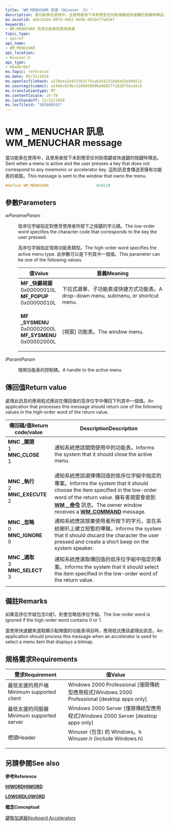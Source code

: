```yaml
---
title: 'WM_MENUCHAR 訊息 (Winuser .h) '
description: 當功能表在使用中，且使用者按下未對應至任何助憶鍵或快速鍵的按鍵時傳送。 這則訊息會傳送至擁有功能表的視窗。
ms.assetid: de6c91bb-80fd-44b2-8d96-d016477a6547
keywords:
- WM_MENUCHAR 訊息功能表和其他資源
topic_type:
- apiref
api_name:
- WM_MENUCHAR
api_location:
- Winuser.h
api_type:
- HeaderDef
ms.topic: reference
ms.date: 05/31/2018
ms.openlocfilehash: a278e4a1b4333631741a6a542318a8a55e40b512
ms.sourcegitcommit: a1494c819bc5200050696e66057f1020f5b142cb
ms.translationtype: MT
ms.contentlocale: zh-TW
ms.lasthandoff: 12/12/2020
ms.locfileid: "103686592"
---
```

# <a name="wm_menuchar-message"></a><span data-ttu-id="023c0-105">WM \_ MENUCHAR 訊息</span><span class="sxs-lookup"><span data-stu-id="023c0-105">WM\_MENUCHAR message</span></span>

<span data-ttu-id="023c0-106">當功能表在使用中，且使用者按下未對應至任何助憶鍵或快速鍵的按鍵時傳送。</span><span class="sxs-lookup"><span data-stu-id="023c0-106">Sent when a menu is active and the user presses a key that does not correspond to any mnemonic or accelerator key.</span></span> <span data-ttu-id="023c0-107">這則訊息會傳送至擁有功能表的視窗。</span><span class="sxs-lookup"><span data-stu-id="023c0-107">This message is sent to the window that owns the menu.</span></span>


```C++
#define WM_MENUCHAR                     0x0120
```



## <a name="parameters"></a><span data-ttu-id="023c0-108">參數</span><span class="sxs-lookup"><span data-stu-id="023c0-108">Parameters</span></span>

<dl> <dt>

<span data-ttu-id="023c0-109">*wParam*</span><span class="sxs-lookup"><span data-stu-id="023c0-109">*wParam*</span></span> 
</dt> <dd>

<span data-ttu-id="023c0-110">低序位字組指定對應至使用者所按下之按鍵的字元碼。</span><span class="sxs-lookup"><span data-stu-id="023c0-110">The low-order word specifies the character code that corresponds to the key the user pressed.</span></span>

<span data-ttu-id="023c0-111">高序位字組指定現用功能表類型。</span><span class="sxs-lookup"><span data-stu-id="023c0-111">The high-order word specifies the active menu type.</span></span> <span data-ttu-id="023c0-112">此參數可以是下列其中一個值。</span><span class="sxs-lookup"><span data-stu-id="023c0-112">This parameter can be one of the following values.</span></span>



| <span data-ttu-id="023c0-113">值</span><span class="sxs-lookup"><span data-stu-id="023c0-113">Value</span></span>                                                                                                                                                                                                                 | <span data-ttu-id="023c0-114">意義</span><span class="sxs-lookup"><span data-stu-id="023c0-114">Meaning</span></span>                                                 |
|-----------------------------------------------------------------------------------------------------------------------------------------------------------------------------------------------------------------------|---------------------------------------------------------|
| <span id="MF_POPUP"></span><span id="mf_popup"></span><dl> <span data-ttu-id="023c0-115"><dt>**MF \_快顯視窗**</dt> <dt>0x00000010L</dt></span><span class="sxs-lookup"><span data-stu-id="023c0-115"><dt>**MF\_POPUP**</dt> <dt>0x00000010L</dt></span></span> </dl>       | <span data-ttu-id="023c0-116">下拉式選單、子功能表或快捷方式功能表。</span><span class="sxs-lookup"><span data-stu-id="023c0-116">A drop-down menu, submenu, or shortcut menu.</span></span><br/> |
| <span id="MF_SYSMENU"></span><span id="mf_sysmenu"></span><dl> <span data-ttu-id="023c0-117"><dt>**MF \_SYSMENU**</dt> <dt>0x00002000L</dt></span><span class="sxs-lookup"><span data-stu-id="023c0-117"><dt>**MF\_SYSMENU**</dt> <dt>0x00002000L</dt></span></span> </dl> | <span data-ttu-id="023c0-118">[視窗] 功能表。</span><span class="sxs-lookup"><span data-stu-id="023c0-118">The window menu.</span></span><br/>                             |



 

</dd> <dt>

<span data-ttu-id="023c0-119">*lParam*</span><span class="sxs-lookup"><span data-stu-id="023c0-119">*lParam*</span></span> 
</dt> <dd>

<span data-ttu-id="023c0-120">現用功能表的控制碼。</span><span class="sxs-lookup"><span data-stu-id="023c0-120">A handle to the active menu.</span></span>

</dd> </dl>

## <a name="return-value"></a><span data-ttu-id="023c0-121">傳回值</span><span class="sxs-lookup"><span data-stu-id="023c0-121">Return value</span></span>

<span data-ttu-id="023c0-122">處理此訊息的應用程式應該在傳回值的高序位字中傳回下列其中一個值。</span><span class="sxs-lookup"><span data-stu-id="023c0-122">An application that processes this message should return one of the following values in the high-order word of the return value.</span></span>



| <span data-ttu-id="023c0-123">傳回碼/值</span><span class="sxs-lookup"><span data-stu-id="023c0-123">Return code/value</span></span>                                                                                                                                  | <span data-ttu-id="023c0-124">Description</span><span class="sxs-lookup"><span data-stu-id="023c0-124">Description</span></span>                                                                                                                                                                              |
|----------------------------------------------------------------------------------------------------------------------------------------------------|------------------------------------------------------------------------------------------------------------------------------------------------------------------------------------------|
| <dl> <span data-ttu-id="023c0-125"><dt>**MNC \_關閉**</dt> <dt>1</dt></span><span class="sxs-lookup"><span data-stu-id="023c0-125"><dt>**MNC\_CLOSE**</dt> <dt>1</dt></span></span> </dl>   | <span data-ttu-id="023c0-126">通知系統應該關閉使用中的功能表。</span><span class="sxs-lookup"><span data-stu-id="023c0-126">Informs the system that it should close the active menu.</span></span><br/>                                                                                                                      |
| <dl> <span data-ttu-id="023c0-127"><dt>**MNC \_執行**</dt> <dt>2</dt></span><span class="sxs-lookup"><span data-stu-id="023c0-127"><dt>**MNC\_EXECUTE**</dt> <dt>2</dt></span></span> </dl> | <span data-ttu-id="023c0-128">通知系統應該選擇傳回值的低序位字組中指定的專案。</span><span class="sxs-lookup"><span data-stu-id="023c0-128">Informs the system that it should choose the item specified in the low-order word of the return value.</span></span> <span data-ttu-id="023c0-129">擁有者視窗會收到 [**WM \_ 命令**](wm-command.md) 訊息。</span><span class="sxs-lookup"><span data-stu-id="023c0-129">The owner window receives a [**WM\_COMMAND**](wm-command.md) message.</span></span><br/> |
| <dl> <span data-ttu-id="023c0-130"><dt>**MNC \_忽略**</dt> <dt>0</dt></span><span class="sxs-lookup"><span data-stu-id="023c0-130"><dt>**MNC\_IGNORE**</dt> <dt>0</dt></span></span> </dl>  | <span data-ttu-id="023c0-131">通知系統應該捨棄使用者所按下的字元，並在系統喇叭上建立短暫的嗶聲。</span><span class="sxs-lookup"><span data-stu-id="023c0-131">Informs the system that it should discard the character the user pressed and create a short beep on the system speaker.</span></span><br/>                                                       |
| <dl> <span data-ttu-id="023c0-132"><dt>**MNC \_選取**</dt> <dt>3</dt></span><span class="sxs-lookup"><span data-stu-id="023c0-132"><dt>**MNC\_SELECT**</dt> <dt>3</dt></span></span> </dl>  | <span data-ttu-id="023c0-133">通知系統應選取傳回值的低序位字組中指定的專案。</span><span class="sxs-lookup"><span data-stu-id="023c0-133">Informs the system that it should select the item specified in the low-order word of the return value.</span></span> <br/>                                                                       |



 

## <a name="remarks"></a><span data-ttu-id="023c0-134">備註</span><span class="sxs-lookup"><span data-stu-id="023c0-134">Remarks</span></span>

<span data-ttu-id="023c0-135">如果高序位字組包含0或1，則會忽略低序位字組。</span><span class="sxs-lookup"><span data-stu-id="023c0-135">The low-order word is ignored if the high-order word contains 0 or 1.</span></span>

<span data-ttu-id="023c0-136">當使用快速鍵來選取顯示點陣圖的功能表項目時，應用程式應該處理此訊息。</span><span class="sxs-lookup"><span data-stu-id="023c0-136">An application should process this message when an accelerator is used to select a menu item that displays a bitmap.</span></span>

## <a name="requirements"></a><span data-ttu-id="023c0-137">規格需求</span><span class="sxs-lookup"><span data-stu-id="023c0-137">Requirements</span></span>



| <span data-ttu-id="023c0-138">需求</span><span class="sxs-lookup"><span data-stu-id="023c0-138">Requirement</span></span> | <span data-ttu-id="023c0-139">值</span><span class="sxs-lookup"><span data-stu-id="023c0-139">Value</span></span> |
|-------------------------------------|----------------------------------------------------------------------------------------------------------|
| <span data-ttu-id="023c0-140">最低支援的用戶端</span><span class="sxs-lookup"><span data-stu-id="023c0-140">Minimum supported client</span></span><br/> | <span data-ttu-id="023c0-141">Windows 2000 Professional \[僅限傳統型應用程式\]</span><span class="sxs-lookup"><span data-stu-id="023c0-141">Windows 2000 Professional \[desktop apps only\]</span></span><br/>                                               |
| <span data-ttu-id="023c0-142">最低支援的伺服器</span><span class="sxs-lookup"><span data-stu-id="023c0-142">Minimum supported server</span></span><br/> | <span data-ttu-id="023c0-143">Windows 2000 Server \[僅限傳統型應用程式\]</span><span class="sxs-lookup"><span data-stu-id="023c0-143">Windows 2000 Server \[desktop apps only\]</span></span><br/>                                                     |
| <span data-ttu-id="023c0-144">標頭</span><span class="sxs-lookup"><span data-stu-id="023c0-144">Header</span></span><br/>                   | <dl> <span data-ttu-id="023c0-145"><dt>Winuser (包含) 的 Windows。h </dt></span><span class="sxs-lookup"><span data-stu-id="023c0-145"><dt>Winuser.h (include Windows.h)</dt></span></span> </dl> |



## <a name="see-also"></a><span data-ttu-id="023c0-146">另請參閱</span><span class="sxs-lookup"><span data-stu-id="023c0-146">See also</span></span>

<dl> <dt>

<span data-ttu-id="023c0-147">**參考**</span><span class="sxs-lookup"><span data-stu-id="023c0-147">**Reference**</span></span>
</dt> <dt>

<span data-ttu-id="023c0-148">[**HIWORD**](/previous-versions/windows/desktop/legacy/ms632657(v=vs.85))</span><span class="sxs-lookup"><span data-stu-id="023c0-148">[**HIWORD**](/previous-versions/windows/desktop/legacy/ms632657(v=vs.85))</span></span>
</dt> <dt>

<span data-ttu-id="023c0-149">[**LOWORD**](/previous-versions/windows/desktop/legacy/ms632659(v=vs.85))</span><span class="sxs-lookup"><span data-stu-id="023c0-149">[**LOWORD**](/previous-versions/windows/desktop/legacy/ms632659(v=vs.85))</span></span>
</dt> <dt>

<span data-ttu-id="023c0-150">**概念**</span><span class="sxs-lookup"><span data-stu-id="023c0-150">**Conceptual**</span></span>
</dt> <dt>

[<span data-ttu-id="023c0-151">鍵盤加速器</span><span class="sxs-lookup"><span data-stu-id="023c0-151">Keyboard Accelerators</span></span>](keyboard-accelerators.md)
</dt> </dl>

 

